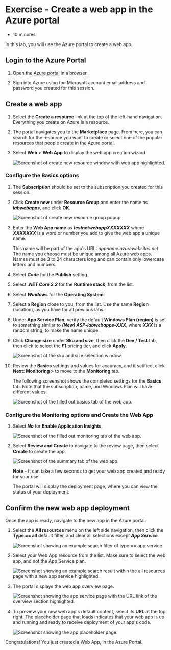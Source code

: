 # Exercise - Create a web app in the Azure portal

* 10 minutes

In this lab, you will use the Azure portal to create a web app.

## Login to the Azure Portal

1. Open the [Azure portal](https://portal.azure.com) in a browser.

2. Sign into Azure using the Microsoft account email address and password you created for this session.

## Create a web app

1. Select the **Create a resource** link at the top of the left-hand navigation. Everything you create on Azure is a resource.

2. The portal navigates you to the **Marketplace** page. From here, you can search for the resource you want to create or select one of the popular resources that people create in the Azure portal.

3. Select **Web** > **Web App** to display the web app creation wizard.

    ![Screenshot of create new resource window with web app highlighted.](images/webappportal1a.png)

### Configure the Basics options

1. The **Subscription** should be set to the subscription you created for this session.

2. Click **Create new** under **Resource Group** and enter the name as **_labwebapps_**, and click **OK**.

    ![Screenshot of create new resource group popup.](images/webappportal2a.png)

3. Enter the **Web App name** as **_testnetwebappXXXXXXX_** where **_XXXXXXX_** is a word or number you add to give the web app a unique name.

    This name will be part of the app's URL: _appname.azurewebsites.net_. The name you choose must be unique among all Azure web apps. Names must be 3 to 24 characters long and can contain only lowercase letters and numbers.

4. Select **_Code_** for the **Publish** setting.

5. Select **_.NET Core 2.2_** for the **Runtime stack**, from the list.

6. Select **_Windows_** for the **Operating System**.

7. Select a **Region** close to you, from the list. Use the same **Region** (location), as you have for all previous labs.

8. Under **App Service Plan**, verify the default **Windows Plan (region)** is set to something similar to **_(New) ASP-labwebapps-XXX_**, where **_XXX_** is a random string, to make the name unique.

9. Click **Change size** under **Sku and size**, then click the **Dev / Test** tab, then click to select the **_F1_** pricing tier, and click **Apply**.

    ![Screenshot of the sku and size selection window.](images/webappportal3a.png)

10. Review the **Basics** settings and values for accuracy, and if satified, click **Next: Monitoring >** to move to the **Monitoring** tab.

    The following screenshot shows the completed settings for the **Basics** tab. Note that the subscription, name, and Windows Plan will have different values.

    ![Screenshot of the filled out basics tab of the web app.](images/webappportal4a.png)

### Configure the Monitoring options and Create the Web App

1. Select **_No_** for **Enable Application Insights**.

    ![Screenshot of the filled out monitoring tab of the web app.](images/webappportal5a.png)

2. Select **Review and Create** to navigate to the review page, then select **Create** to create the app.

    ![Screenshot of the summary tab of the web app.](images/webappportal6a.png)

    **Note** - It can take a few seconds to get your web app created and ready for your use.

    The portal will display the deployment page, where you can view the status of your deployment.

## Confirm the new web app deployment

Once the app is ready, navigate to the new app in the Azure portal:

1. Select the **All resources** menu on the left side navigation, then click the **Type == all** default filter, and clear all selections except **_App Service_**.

    ![Screenshot showing an example search filter of type == app service.](images/webappportal7a.png)

2. Select your Web App resource from the list. Make sure to select the web app, and not the App Service plan.

    ![Screenshot showing an example search result within the all resources page with a new app service highlighted.](images/webappportal8a.png)

3. The portal displays the web app overview page.

    ![Screenshot showing the app service page with the URL link of the overview section highlighted.](images/webappportal9a.png)

4. To preview your new web app's default content, select its **URL** at the top right. The placeholder page that loads indicates that your web app is up and running and ready to receive deployment of your app's code.

    ![Screenshot showing the app placeholder page.](images/webappportal10a.png)

Congratulations! You just created a Web App, in the Azure Portal.
